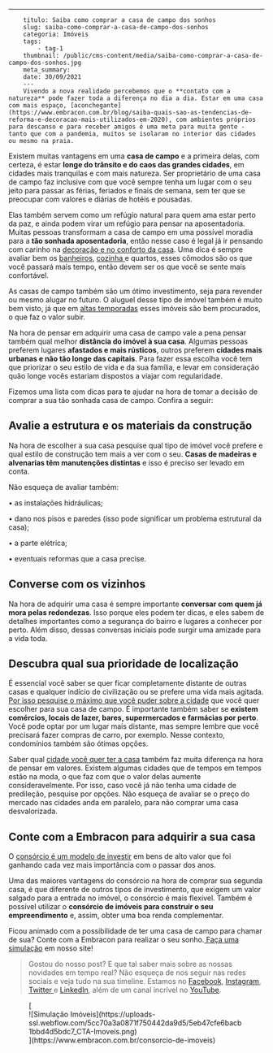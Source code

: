 ---
        titulo: Saiba como comprar a casa de campo dos sonhos
        slug: saiba-como-comprar-a-casa-de-campo-dos-sonhos
        categoria: Imóveis
        tags:
            - tag-1
        thumbnail: /public/cms-content/media/saiba-como-comprar-a-casa-de-campo-dos-sonhos.jpg
        meta_summary: 
        date: 30/09/2021
        ---
        Vivendo a nova realidade percebemos que o **contato com a natureza** pode fazer toda a diferença no dia a dia. Estar em uma casa com mais espaço, [aconchegante](https://www.embracon.com.br/blog/saiba-quais-sao-as-tendencias-de-reforma-e-decoracao-mais-utilizados-em-2020), com ambientes próprios para descanso e para receber amigos é uma meta para muita gente - tanto que com a pandemia, muitos se isolaram no interior das cidades ou mesmo na praia.

Existem muitas vantagens em uma **casa de campo** e a primeira delas, com certeza, é estar **longe do trânsito e do caos das grandes cidades**, em cidades mais tranquilas e com mais natureza. Ser proprietário de uma casa de campo faz inclusive com que você sempre tenha um lugar com o seu jeito para passar as férias, feriados e finais de semana, sem ter que se preocupar com valores e diárias de hotéis e pousadas.

Elas também servem como um refúgio natural para quem ama estar perto da paz, e ainda podem virar um refúgio para pensar na aposentadoria. Muitas pessoas transformam a casa de campo em uma possível moradia para a **tão sonhada aposentadoria**, então nesse caso é legal já ir pensando com carinho na [decoração e no conforto da casa](https://www.embracon.com.br/blog/estilos-de-decoracao-conheca-os-principais-e-identifique-o-seu). Uma dica é sempre avaliar bem os [banheiros](https://www.embracon.com.br/blog/reforma-de-banheiro-3-dicas-para-fazer-sem-muita-bagunca), [cozinha ](https://www.embracon.com.br/blog/vai-reformar-a-cozinha-confira-as-tendencias)e quartos, esses cômodos são os que você passará mais tempo, então devem ser os que você se sente mais confortável.

As casas de campo também são um ótimo investimento, seja para revender ou mesmo alugar no futuro. O aluguel desse tipo de imóvel também é muito bem visto, já que em [altas temporadas](https://www.embracon.com.br/blog/5-dicas-para-economizar-e-viajar-na-alta-temporada) esses imóveis são bem procurados, o que faz o valor subir.

Na hora de pensar em adquirir uma casa de campo vale a pena pensar também qual melhor **distância do imóvel à sua casa**. Algumas pessoas preferem lugares **afastados e mais rústicos**, outros preferem **cidades mais urbanas e não tão longe das capitais**. Para fazer essa escolha você tem que priorizar o seu estilo de vida e da sua família, e levar em consideração quão longe vocês estariam dispostos a viajar com regularidade.

Fizemos uma lista com dicas para te ajudar na hora de tomar a decisão de comprar a sua tão sonhada casa de campo. Confira a seguir:

Avalie a estrutura e os materiais da construção
-----------------------------------------------

Na hora de escolher a sua casa pesquise qual tipo de imóvel você prefere e qual estilo de construção tem mais a ver com o seu. **Casas de madeiras e alvenarias têm manutenções distintas** e isso é preciso ser levado em conta.

Não esqueça de avaliar também:

 • as instalações hidráulicas;

 • dano nos pisos e paredes (isso pode significar um problema estrutural da casa);

 • a parte elétrica;

 • eventuais reformas que a casa precise.

Converse com os vizinhos
------------------------

Na hora de adquirir uma casa é sempre importante **conversar com quem já mora pelas redondezas**. Isso porque eles podem ter dicas, e eles sabem de detalhes importantes como a segurança do bairro e lugares a conhecer por perto. Além disso, dessas conversas iniciais pode surgir uma amizade para a vida toda.

Descubra qual sua prioridade de localização
-------------------------------------------

É essencial você saber se quer ficar completamente distante de outras casas e qualquer indício de civilização ou se prefere uma vida mais agitada. [Por isso pesquise o máximo que você puder sobre a cidade](https://www.embracon.com.br/blog/conheca-as-melhores-cidades-para-se-viver-no-brasil) que você quer escolher para sua casa de campo. É importante também saber se **existem comércios, locais de lazer, bares, supermercados e farmácias por perto**. Você pode optar por um lugar mais distante, mas sempre lembre que você precisará fazer compras de carro, por exemplo. Nesse contexto, condomínios também são ótimas opções.

Saber qual [cidade você quer ter a casa](https://www.embracon.com.br/blog/busca-de-novas-cidades-para-mais-qualidade-de-vida) também faz muita diferença na hora de pensar em valores. Existem algumas cidades que de tempos em tempos estão na moda, o que faz com que o valor delas aumente consideravelmente. Por isso, caso você já não tenha uma cidade de predileção, pesquise por opções. Não esqueça de avaliar se o preço do mercado nas cidades anda em paralelo, para não comprar uma casa desvalorizada.

Conte com a Embracon para adquirir a sua casa
---------------------------------------------

O [consórcio é um modelo de investir](https://www.embracon.com.br/blog/8-motivos-que-comprovam-que-consorcio-e-investimento) em bens de alto valor que foi ganhando cada vez mais importância com o passar dos anos.

Uma das maiores vantagens do consórcio na hora de comprar sua segunda casa, é que diferente de outros tipos de investimento, que exigem um valor salgado para a entrada no imóvel, o consórcio é mais flexível. Também é possível utilizar o **consórcio de imóveis para construir o seu empreendimento** e, assim, obter uma boa renda complementar.

Ficou animado com a possibilidade de ter uma casa de campo para chamar de sua? Conte com a Embracon para realizar o seu sonho.[ Faça uma simulação](https://www.embracon.com.br/consorcio) em nosso site!

> Gostou do nosso post? E que tal saber mais sobre as nossas novidades em tempo real? Não esqueça de nos seguir nas redes sociais e veja tudo na sua timeline. Estamos no [Facebook](https://www.facebook.com/embracon), [Instagram](https://www.instagram.com/embraconoficial/), [Twitter ](https://twitter.com/Embracon)e [LinkedIn](https://www.linkedin.com/company/embracon-administradora-de-cons-rcio-ltda./), além de um canal incrível no [YouTube](https://www.youtube.com/embracon).

<figure class="w-richtext-figure-type-image w-richtext-align-center">[<div>![Simulação Imóveis](https://uploads-ssl.webflow.com/5cc70a3a0871f750442da9d5/5eb47cfe6bacb1bbd4d5bdc7_CTA-Imoveis.png)</div>](https://www.embracon.com.br/consorcio-de-imoveis)</figure>‍
        